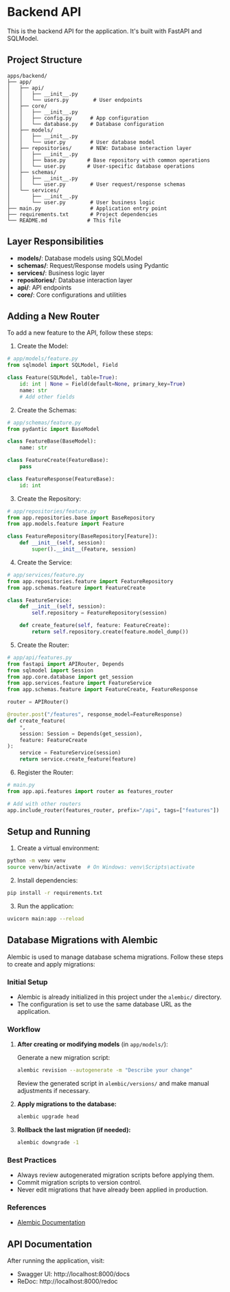 # Backend API

This is the backend API for the application. It's built with FastAPI and SQLModel.

## Project Structure

```
apps/backend/
├── app/
│   ├── api/
│   │   ├── __init__.py
│   │   └── users.py        # User endpoints
│   ├── core/
│   │   ├── __init__.py
│   │   ├── config.py      # App configuration
│   │   └── database.py    # Database configuration
│   ├── models/
│   │   ├── __init__.py
│   │   └── user.py        # User database model
│   ├── repositories/      # NEW: Database interaction layer
│   │   ├── __init__.py
│   │   ├── base.py       # Base repository with common operations
│   │   └── user.py       # User-specific database operations
│   ├── schemas/
│   │   ├── __init__.py
│   │   └── user.py        # User request/response schemas
│   └── services/
│       ├── __init__.py
│       └── user.py        # User business logic
├── main.py                # Application entry point
├── requirements.txt       # Project dependencies
└── README.md             # This file

```

## Layer Responsibilities

- **models/**: Database models using SQLModel
- **schemas/**: Request/Response models using Pydantic
- **services/**: Business logic layer
- **repositories/**: Database interaction layer
- **api/**: API endpoints
- **core/**: Core configurations and utilities

## Adding a New Router

To add a new feature to the API, follow these steps:

1. Create the Model:

```python
# app/models/feature.py
from sqlmodel import SQLModel, Field

class Feature(SQLModel, table=True):
    id: int | None = Field(default=None, primary_key=True)
    name: str
    # Add other fields
```

2. Create the Schemas:

```python
# app/schemas/feature.py
from pydantic import BaseModel

class FeatureBase(BaseModel):
    name: str

class FeatureCreate(FeatureBase):
    pass

class FeatureResponse(FeatureBase):
    id: int
```

3. Create the Repository:

```python
# app/repositories/feature.py
from app.repositories.base import BaseRepository
from app.models.feature import Feature

class FeatureRepository(BaseRepository[Feature]):
    def __init__(self, session):
        super().__init__(Feature, session)
```

4. Create the Service:

```python
# app/services/feature.py
from app.repositories.feature import FeatureRepository
from app.schemas.feature import FeatureCreate

class FeatureService:
    def __init__(self, session):
        self.repository = FeatureRepository(session)

    def create_feature(self, feature: FeatureCreate):
        return self.repository.create(feature.model_dump())
```

5. Create the Router:

```python
# app/api/features.py
from fastapi import APIRouter, Depends
from sqlmodel import Session
from app.core.database import get_session
from app.services.feature import FeatureService
from app.schemas.feature import FeatureCreate, FeatureResponse

router = APIRouter()

@router.post("/features", response_model=FeatureResponse)
def create_feature(
    *,
    session: Session = Depends(get_session),
    feature: FeatureCreate
):
    service = FeatureService(session)
    return service.create_feature(feature)
```

6. Register the Router:

```python
# main.py
from app.api.features import router as features_router

# Add with other routers
app.include_router(features_router, prefix="/api", tags=["features"])
```

## Setup and Running

1. Create a virtual environment:

```bash
python -m venv venv
source venv/bin/activate  # On Windows: venv\Scripts\activate
```

2. Install dependencies:

```bash
pip install -r requirements.txt
```

3. Run the application:

```bash
uvicorn main:app --reload
```

## Database Migrations with Alembic

Alembic is used to manage database schema migrations. Follow these steps to create and apply migrations:

### Initial Setup

- Alembic is already initialized in this project under the `alembic/` directory.
- The configuration is set to use the same database URL as the application.

### Workflow

1. **After creating or modifying models** (in `app/models/`):

   Generate a new migration script:

   ```bash
   alembic revision --autogenerate -m "Describe your change"
   ```

   Review the generated script in `alembic/versions/` and make manual adjustments if necessary.

2. **Apply migrations to the database:**

   ```bash
   alembic upgrade head
   ```

3. **Rollback the last migration (if needed):**
   ```bash
   alembic downgrade -1
   ```

### Best Practices

- Always review autogenerated migration scripts before applying them.
- Commit migration scripts to version control.
- Never edit migrations that have already been applied in production.

### References

- [Alembic Documentation](https://alembic.sqlalchemy.org/en/latest/)

## API Documentation

After running the application, visit:

- Swagger UI: http://localhost:8000/docs
- ReDoc: http://localhost:8000/redoc
